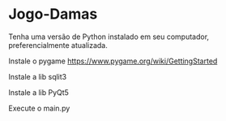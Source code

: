 # Jogo-Damas

Tenha uma versão de Python instalado em seu computador, preferencialmente atualizada.

Instale o pygame
https://www.pygame.org/wiki/GettingStarted

Instale a lib sqlit3

Instale a lib PyQt5

Execute o main.py
